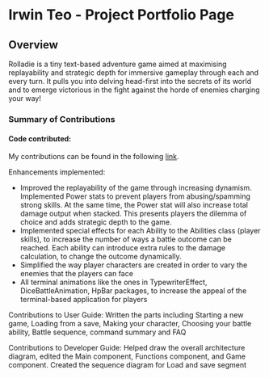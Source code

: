 # Irwin Teo - Project Portfolio Page

## Overview

Rolladie is a tiny text-based adventure game aimed at maximising replayability and strategic depth for immersive gameplay through each and every turn. It pulls you into delving head-first into the secrets of its world and to emerge victorious in the fight against the horde of enemies charging your way!

### Summary of Contributions

#### Code contributed: 
My contributions can be found in the following [link](https://nus-cs2113-ay2425s2.github.io/tp-dashboard/?search=zavsky&sort=groupTitle&sortWithin=title&timeframe=commit&mergegroup=&groupSelect=groupByRepos&breakdown=true&checkedFileTypes=docs~functional-code~test-code~other&since=2025-02-21&tabOpen=true&tabType=authorship&tabAuthor=zavsky&tabRepo=AY2425S2-CS2113-T13-4%2Ftp%5Bmaster%5D&authorshipIsMergeGroup=false&authorshipFileTypes=docs~functional-code~other&authorshipIsBinaryFileTypeChecked=false&authorshipIsIgnoredFilesChecked=false).

Enhancements implemented:
- Improved the replayability of the game through increasing dynamism. Implemented Power stats to prevent players from abusing/spamming strong skills. At the same time, the Power stat will also increase total damage output when stacked. This presents players the dilemma of choice and adds strategic depth to the game.
- Implemented special effects for each Ability to the Abilities class (player skills), to increase the number of ways a battle outcome can be reached. Each ability can introduce extra rules to the damage calculation, to change the outcome dynamically.
- Simplified the way player characters are created in order to vary the enemies that the players can face
- All terminal animations like the ones in TypewriterEffect, DiceBattleAnimation, HpBar packages, to increase the appeal of the terminal-based application for players

Contributions to User Guide:
Written the parts including Starting a new game, Loading from a save, Making your character, Choosing your battle ability, Battle sequence, command summary and FAQ

Contributions to Developer Guide:
Helped draw the overall architecture diagram, edited the Main component, Functions component, and Game component. Created the sequence diagram for Load and save segment

